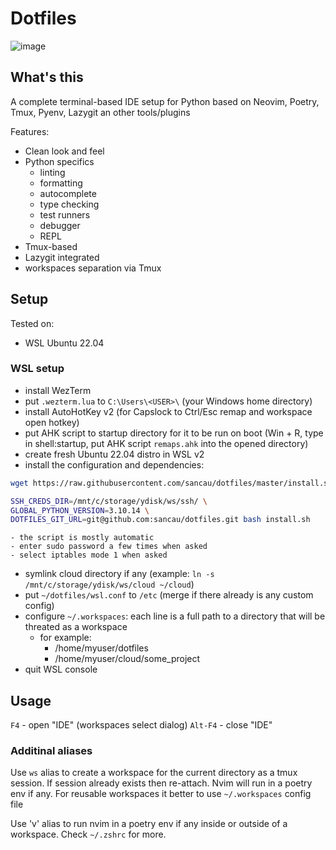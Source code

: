 # Dotfiles

![image](https://github.com/sancau/dotfiles/assets/16306443/85808b56-e432-4346-b784-c798c915382c)

## What's this

A complete terminal-based IDE setup for Python based on Neovim, Poetry, Tmux, Pyenv, Lazygit an other tools/plugins

Features:

- Clean look and feel
- Python specifics
    - linting
    - formatting
    - autocomplete
    - type checking
    - test runners
    - debugger
    - REPL
- Tmux-based
- Lazygit integrated
- workspaces separation via Tmux

## Setup

Tested on:
- WSL Ubuntu 22.04

### WSL setup

- install WezTerm
- put `.wezterm.lua` to `C:\Users\<USER>\` (your Windows home directory)
- install AutoHotKey v2 (for Capslock to Ctrl/Esc remap and workspace open hotkey)
- put AHK script to startup directory for it to be run on boot (Win + R, type in shell:startup, put AHK script `remaps.ahk` into the opened directory)
- create fresh Ubuntu 22.04 distro in WSL v2
- install the configuration and dependencies:

```bash
wget https://raw.githubusercontent.com/sancau/dotfiles/master/install.sh
```
```bash
SSH_CREDS_DIR=/mnt/c/storage/ydisk/ws/ssh/ \
GLOBAL_PYTHON_VERSION=3.10.14 \
DOTFILES_GIT_URL=git@github.com:sancau/dotfiles.git bash install.sh
```
    - the script is mostly automatic
    - enter sudo password a few times when asked
    - select iptables mode 1 when asked

- symlink cloud directory if any (example: `ln -s /mnt/c/storage/ydisk/ws/cloud ~/cloud`)
- put `~/dotfiles/wsl.conf` to `/etc` (merge if there already is any custom config)
- configure `~/.workspaces`: each line is a full path to a directory that will be threated as a workspace
    - for example:
        - /home/myuser/dotfiles
        - /home/myuser/cloud/some_project
- quit WSL console

## Usage

`F4` - open "IDE" (workspaces select dialog)
`Alt-F4` - close "IDE"

### Additinal aliases 

Use `ws` alias to create a workspace for the current directory as a tmux session. If session already exists then re-attach.
Nvim will run in a poetry env if any. For reusable workspaces it better to use `~/.workspaces` config file

Use 'v' alias to run nvim in a poetry env if any inside or outside of a workspace.
Check `~/.zshrc` for more.

